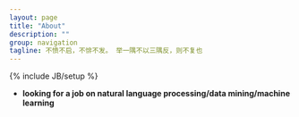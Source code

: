 ```yaml
---
layout: page
title: "About"
description: ""
group: navigation
tagline: 不愤不启，不悱不发。 举一隅不以三隅反，则不复也
---
```

{% include JB/setup %}

- **looking for a job on natural language processing/data mining/machine learning**


